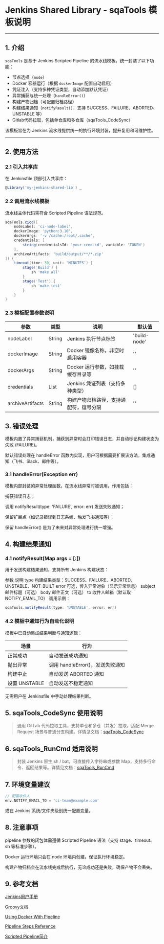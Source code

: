 # Jenkins Shared Library - sqaTools 模板说明

---

## 1. 介绍

`sqaTools` 是基于 Jenkins Scripted Pipeline 的流水线模板，统一封装了以下功能：

- 节点选择（`node`）
- Docker 容器运行（根据 `dockerImage` 配置自动启用）
- 凭证注入（支持多种凭证类型，自动添加默认凭证）
- 异常捕获与统一处理（`handleError()`）
- 构建产物归档（可配置归档路径）
- 构建结果通知（`notifyResult()`，支持 SUCCESS、FAILURE、ABORTED、UNSTABLE 等）
- Gitlab代码拉取，包括单仓库和多仓库（sqaTools_CodeSync）

该模板旨在为 Jenkins 流水线提供统一的执行环境封装，提升复用和可维护性。

---

## 2. 使用方法

### 2.1 引入共享库

在 Jenkinsfile 顶部引入共享库：

```groovy
@Library('my-jenkins-shared-lib') _
```
### 2.2 调用流水线模板
流水线主体代码需符合 Scripted Pipeline 语法规范。
```groovy
sqaTools.cicd([
    nodeLabel: 'ci-node-label',
    dockerImage: 'python:3.10',
    dockerArgs: '-v /cache:/root/.cache',
    credentials: [
        string(credentialsId: 'your-cred-id', variable: 'TOKEN')
    ],
    archiveArtifacts: 'build/output/**/*.zip'
]) {
    timeout(time: 30, unit: 'MINUTES') {
        stage('Build') {
            sh 'make all'
        }
        stage('Test') {
            sh 'make test'
        }
    }
}
```
### 2.3 模板配置参数说明
|参数	|类型	|说明	|默认值|
|--|--|--|--|
|nodeLabel|	String	|Jenkins 执行节点标签|	'build-node'
|dockerImage|	String	|Docker 镜像名称，非空时启用容器|	''
|dockerArgs|	String	|Docker 运行参数，如挂载缓存目录等	|''
|credentials|	List	|Jenkins 凭证列表（支持多种类型）|	[]
|archiveArtifacts|	String	|构建产物归档路径，支持通配符，逗号分隔|	''
## 3. 错误处理
模板内置了异常捕获机制，捕获到异常时会打印错误日志，并自动标记构建状态为失败 (FAILURE)。

默认错误处理在 handleError 函数内实现，用户可根据需要扩展该方法，集成通知（飞书、Slack、邮件等）。
### 3.1 handleError(Exception err)
模板内部封装的异常处理函数，在流水线异常时被调用，作用包括：

捕获错误日志；

调用 notifyResult(type: 'FAILURE', error: err) 发送失败通知；

保留扩展点（如记录错误到日志系统、触发飞书通知等）；

保留 handleError() 是为了未来对异常处理进行统一增强。
## 4. 构建结果通知
### 4.1 notifyResult(Map args = [:])
用于发送构建结果通知，支持所有 Jenkins 构建状态：

参数	说明
type	构建结果类型：SUCCESS、FAILURE、ABORTED、UNSTABLE、NOT_BUILT
error	可选，传入异常对象（显示异常信息）
subject	邮件标题（可选）
body	邮件正文（可选）
to	收件人邮箱（默认取 NOTIFY_EMAIL_TO）
调用示例：

```groovy
sqaTools.notifyResult(type: 'UNSTABLE', error: err)
```
### 4.2 模板中通知行为自动化说明
模板中已自动集成结果判断与通知逻辑：

|场景	|行为|
|--|--|
|正常成功	|自动发送成功通知|
|抛出异常	|调用 handleError()，发送失败通知|
|构建中止	|自动发送 ABORTED 通知|
|设置 UNSTABLE	|自动发送不稳定通知|

无需用户在 Jenkinsfile 中手动处理结果判断。
## 5. sqaTools_CodeSync 使用说明
> 通用 GitLab 代码拉取工具，支持单仓和多仓（并发）拉取，适配 Merge Request 场景与普通分支构建。详情见文档：[sqaTools_CodeSync](docs/RepoSync.md)
## 6. sqaTools_RunCmd 适用说明
> 封装 Jenkins 原生 sh / bat，可直接传入字符串或参数 Map，支持多行命令、返回结果等。详情见文档：[sqaTools_RunCmd](docs/RunCmd.md)
## 7. 环境变量建议
```groovy
// 配置收件人
env.NOTIFY_EMAIL_TO = 'ci-team@example.com'
```
或在 Jenkins 系统/文件夹级别统一配置变量。
## 8. 注意事项
pipeline 参数的闭包体需遵循 Scripted Pipeline 语法（支持 stage、timeout、sh 等标准步骤）。

Docker 运行环境只会在 node 环境内创建，保证执行环境稳定。

构建产物归档会在流水线完成后执行，无论成功还是失败，确保产物不会丢失。

## 9. 参考文档
[Jenkins用户手册](https://www.jenkins.io/doc/book/getting-started/)

[Groovy文档](https://groovy-lang.org/documentation.html)

[Using Docker With Pipeline](https://www.jenkins.io/doc/book/pipeline/docker/)

[Pipeline Steps Reference](https://www.jenkins.io/doc/pipeline/steps/)

[Scripted Pipeline简介](https://www.jenkins.io/doc/book/pipeline/syntax/#scripted-pipeline)
